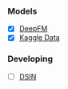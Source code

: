 ### Models
- [x] [DeepFM](https://arxiv.org/abs/1703.04247)
- [x] [Kaggle Data](https://www.kaggle.com/c/porto-seguro-safe-driver-prediction/data)

### Developing
- [ ] [DSIN](https://arxiv.org/abs/1905.06482)




